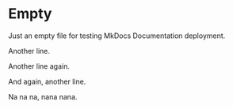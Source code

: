 # Empty

Just an empty file for testing MkDocs Documentation deployment.

Another line.

Another line again.

And again, another line.

Na na na, nana nana.
